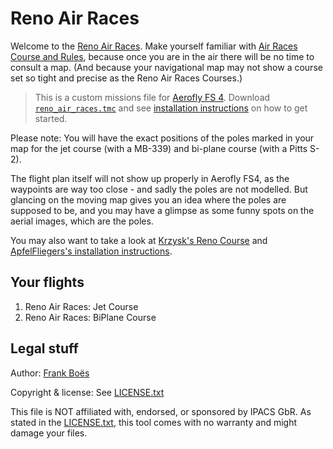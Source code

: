 Reno Air Races
========================

Welcome to the [Reno Air Races](https://airrace.org/). Make yourself familiar with [Air Races Course and Rules](https://airrace.org/the-course-pits/), because once you are in the air there will be no time to consult a map. (And because your navigational map may not show a course set so tight and precise as the Reno Air Races Courses.)

> This is a custom missions file for [Aerofly FS 4](https://www.aerofly.com/). Download [`reno_air_races.tmc`](./reno_air_races.tmc) and see [installation instructions](https://fboes.github.io/aerofly-missions/docs/generic-installation.html) on how to get started.

Please note: You will have the exact positions of the poles marked in your map for the jet course (with a MB-339) and bi-plane course (with a Pitts S-2).

The flight plan itself will not show up properly in Aerofly FS4, as the waypoints are way too close - and sadly the poles are not modelled. But glancing on the moving map gives you an idea where the poles are supposed to be, and you may have a glimpse as some funny spots on the aerial images, which are the poles.

You may also want to take a look at [Krzysk's Reno Course](https://github.com/krzysk1/reno_course) and [ApfelFliegers's installation instructions](https://www.aerofly.com/community/forum/index.php?thread/19105-user-created-custom-missions/&postID=121141#post121141).

Your flights
------------

1. Reno Air Races: Jet Course
2. Reno Air Races: BiPlane Course

Legal stuff
-----------

Author: [Frank Boës](https://3960.org)

Copyright & license: See [LICENSE.txt](../../LICENSE.txt)

This file is NOT affiliated with, endorsed, or sponsored by IPACS GbR. As stated in the [LICENSE.txt](../../LICENSE.txt), this tool comes with no warranty and might damage your files.
